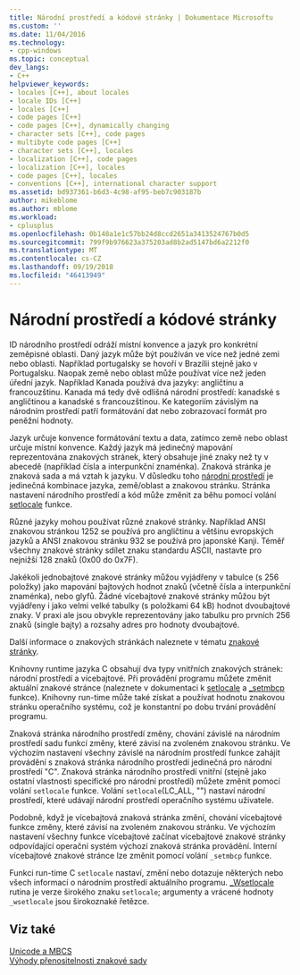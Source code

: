 ```yaml
---
title: Národní prostředí a kódové stránky | Dokumentace Microsoftu
ms.custom: ''
ms.date: 11/04/2016
ms.technology:
- cpp-windows
ms.topic: conceptual
dev_langs:
- C++
helpviewer_keywords:
- locales [C++], about locales
- locale IDs [C++]
- locales [C++]
- code pages [C++]
- code pages [C++], dynamically changing
- character sets [C++], code pages
- multibyte code pages [C++]
- character sets [C++], locales
- localization [C++], code pages
- localization [C++], locales
- code pages [C++], locales
- conventions [C++], international character support
ms.assetid: bd937361-b6d3-4c98-af95-beb7c903187b
author: mikeblome
ms.author: mblome
ms.workload:
- cplusplus
ms.openlocfilehash: 0b148a1e1c57bb24d8ccd2651a3413524767b0d5
ms.sourcegitcommit: 799f9b976623a375203ad8b2ad5147bd6a2212f0
ms.translationtype: MT
ms.contentlocale: cs-CZ
ms.lasthandoff: 09/19/2018
ms.locfileid: "46413949"
---
```

# <a name="locales-and-code-pages"></a>Národní prostředí a kódové stránky

ID národního prostředí odráží místní konvence a jazyk pro konkrétní zeměpisné oblasti. Daný jazyk může být používán ve více než jedné zemi nebo oblasti. Například portugalsky se hovoří v Brazílii stejně jako v Portugalsku. Naopak země nebo oblast může používat více než jeden úřední jazyk. Například Kanada používá dva jazyky: angličtinu a francouzštinu. Kanada má tedy dvě odlišná národní prostředí: kanadské s angličtinou a kanadské s francouzštinou. Ke kategoriím závislým na národním prostředí patří formátování dat nebo zobrazovací formát pro peněžní hodnoty.

Jazyk určuje konvence formátování textu a data, zatímco země nebo oblast určuje místní konvence. Každý jazyk má jedinečný mapování reprezentována znakových stránek, který obsahuje jiné znaky než ty v abecedě (například čísla a interpunkční znaménka). Znaková stránka je znaková sada a má vztah k jazyku. V důsledku toho [národní prostředí](../c-runtime-library/locale.md) je jedinečná kombinace jazyka, země/oblast a znakovou stránku. Stránka nastavení národního prostředí a kód může změnit za běhu pomocí volání [setlocale](../c-runtime-library/reference/setlocale-wsetlocale.md) funkce.

Různé jazyky mohou používat různé znakové stránky. Například ANSI znakovou stránkou 1252 se používá pro angličtinu a většinu evropských jazyků a ANSI znakovou stránku 932 se používá pro japonské Kanji. Téměř všechny znakové stránky sdílet znaku standardu ASCII, nastavte pro nejnižší 128 znaků (0x00 do 0x7F).

Jakékoli jednobajtové znakové stránky můžou vyjádřeny v tabulce (s 256 položky) jako mapování bajtových hodnot znaků (včetně čísla a interpunkční znaménka), nebo glyfů. Žádné vícebajtové znakové stránky můžou být vyjádřeny i jako velmi velké tabulky (s položkami 64 kB) hodnot dvoubajtové znaky. V praxi ale jsou obvykle reprezentovány jako tabulku pro prvních 256 znaků (single bajty) a rozsahy adres pro hodnoty dvoubajtové.

Další informace o znakových stránkách naleznete v tématu [znakové stránky](../c-runtime-library/code-pages.md).

Knihovny runtime jazyka C obsahují dva typy vnitřních znakových stránek: národní prostředí a vícebajtové. Při provádění programu můžete změnit aktuální znakové stránce (naleznete v dokumentaci k [setlocale](../c-runtime-library/reference/setlocale-wsetlocale.md) a [_setmbcp](../c-runtime-library/reference/setmbcp.md) funkce). Knihovny run-time může také získat a používat hodnotu znakovou stránku operačního systému, což je konstantní po dobu trvání provádění programu.

Znaková stránka národního prostředí změny, chování závislé na národním prostředí sadu funkcí změny, které závisí na zvoleném znakovou stránku. Ve výchozím nastavení všechny závislé na národním prostředí funkce zahájit provádění s znaková stránka národního prostředí jedinečná pro národní prostředí "C". Znaková stránka národního prostředí vnitřní (stejně jako ostatní vlastnosti specifické pro národní prostředí) můžete změnit pomocí volání `setlocale` funkce. Volání `setlocale`(LC_ALL, "") nastaví národní prostředí, které udávají národní prostředí operačního systému uživatele.

Podobně, když je vícebajtová znaková stránka změní, chování vícebajtové funkce změny, které závisí na zvoleném znakovou stránku. Ve výchozím nastavení všechny funkce vícebajtové začínat vícebajtové znakové stránky odpovídající operační systém výchozí znaková stránka provádění. Interní vícebajtové znakové stránce lze změnit pomocí volání `_setmbcp` funkce.

Funkci run-time C `setlocale` nastaví, změní nebo dotazuje některých nebo všech informací o národním prostředí aktuálního programu. [_Wsetlocale](../c-runtime-library/reference/setlocale-wsetlocale.md) rutina je verze širokého znaku `setlocale`; argumenty a vrácené hodnoty `_wsetlocale` jsou širokoznaké řetězce.

## <a name="see-also"></a>Viz také

[Unicode a MBCS](../text/unicode-and-mbcs.md)<br/>
[Výhody přenositelnosti znakové sady](../text/benefits-of-character-set-portability.md)